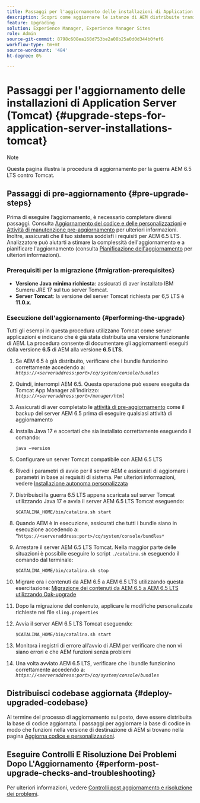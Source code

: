 ```yaml
---
title: Passaggi per l'aggiornamento delle installazioni di Application Server (Tomcat)
description: Scopri come aggiornare le istanze di AEM distribuite tramite Tomcat.
feature: Upgrading
solution: Experience Manager, Experience Manager Sites
role: Admin
source-git-commit: 8798c608ea168d753be2a08b25a0d0d344b0fef6
workflow-type: tm+mt
source-wordcount: '484'
ht-degree: 0%

---
```


# Passaggi per l&#39;aggiornamento delle installazioni di Application Server (Tomcat) {#upgrade-steps-for-application-server-installations-tomcat}

>[!NOTE]
>
>Questa pagina illustra la procedura di aggiornamento per la guerra AEM 6.5 LTS contro Tomcat.

## Passaggi di pre-aggiornamento {#pre-upgrade-steps}

Prima di eseguire l’aggiornamento, è necessario completare diversi passaggi. Consulta [Aggiornamento del codice e delle personalizzazioni](/help/sites-deploying/upgrading-code-and-customizations.md) e [Attività di manutenzione pre-aggiornamento](/help/sites-deploying/pre-upgrade-maintenance-tasks.md) per ulteriori informazioni. Inoltre, assicurati che il tuo sistema soddisfi i requisiti per AEM 6.5 LTS. Analizzatore può aiutarti a stimare la complessità dell&#39;aggiornamento e a pianificare l&#39;aggiornamento (consulta [Pianificazione dell&#39;aggiornamento](/help/sites-deploying/upgrade-planning.md) per ulteriori informazioni).

### Prerequisiti per la migrazione {#migration-prerequisites}

* **Versione Java minima richiesta**: assicurati di aver installato IBM Sumeru JRE 17 sul tuo server Tomcat.
* **Server Tomcat**: la versione del server Tomcat richiesta per 6,5 LTS è **11.0.x**.

### Esecuzione dell&#39;aggiornamento {#performing-the-upgrade}

Tutti gli esempi in questa procedura utilizzano Tomcat come server applicazioni e indicano che è già stata distribuita una versione funzionante di AEM. La procedura consente di documentare gli aggiornamenti eseguiti dalla versione **6.5** di AEM alla versione **6.5 LTS**.

1. Se AEM 6.5 è già distribuito, verificare che i bundle funzionino correttamente accedendo a: *`https://<serveraddress:port>/cq/system/console/bundles`*
1. Quindi, interrompi AEM 6.5. Questa operazione può essere eseguita da Tomcat App Manager all&#39;indirizzo: *`https://<serveraddress:port>/manager/html`*
1. Assicurati di aver completato le [attività di pre-aggiornamento](#pre-upgrade-steps) come il backup del server AEM 6.5 prima di eseguire qualsiasi attività di aggiornamento
1. Installa Java 17 e accertati che sia installato correttamente eseguendo il comando:

   ```
   java –version
   ```

1. Configurare un server Tomcat compatibile con AEM 6.5 LTS
1. Rivedi i parametri di avvio per il server AEM e assicurati di aggiornare i parametri in base ai requisiti di sistema. Per ulteriori informazioni, vedere [Installazione autonoma personalizzata](/help/sites-deploying/custom-standalone-install.md)
1. Distribuisci la guerra 6.5 LTS appena scaricata sul server Tomcat utilizzando Java 17 e avvia il server AEM 6.5 LTS Tomcat eseguendo:

   ```
   $CATALINA_HOME/bin/catalina.sh start
   ```

1. Quando AEM è in esecuzione, assicurati che tutti i bundle siano in esecuzione accedendo a: *`https://<serveraddress:port>/cq/system/console/bundles*`
1. Arrestare il server AEM 6.5 LTS Tomcat. Nella maggior parte delle situazioni è possibile eseguire lo script `./catalina.sh` eseguendo il comando dal terminale:

   ```
   $CATALINA_HOME/bin/catalina.sh stop
   ```

1. Migrare ora i contenuti da AEM 6.5 a AEM 6.5 LTS utilizzando questa esercitazione: [Migrazione dei contenuti da AEM 6.5 a AEM 6.5 LTS utilizzando Oak-upgrade](/help/sites-deploying/aem-65-to-aem-65lts-content-migration-using-oak-upgrade.md)
1. Dopo la migrazione del contenuto, applicare le modifiche personalizzate richieste nel file `sling.properties`
1. Avvia il server AEM 6.5 LTS Tomcat eseguendo:

   ```
   $CATALINA_HOME/bin/catalina.sh start
   ```

1. Monitora i registri di errore all’avvio di AEM per verificare che non vi siano errori e che AEM funzioni senza problemi
1. Una volta avviato AEM 6.5 LTS, verificare che i bundle funzionino correttamente accedendo a: *`https://<serveraddress:port>/cq/system/console/bundles`*

## Distribuisci codebase aggiornata {#deploy-upgraded-codebase}

Al termine del processo di aggiornamento sul posto, deve essere distribuita la base di codice aggiornata. I passaggi per aggiornare la base di codice in modo che funzioni nella versione di destinazione di AEM si trovano nella pagina [Aggiorna codice e personalizzazioni](/help/sites-deploying/upgrading-code-and-customizations.md).

## Eseguire Controlli E Risoluzione Dei Problemi Dopo L&#39;Aggiornamento {#perform-post-upgrade-checks-and-troubleshooting}

Per ulteriori informazioni, vedere [Controlli post aggiornamento e risoluzione dei problemi](/help/sites-deploying/post-upgrade-checks-and-troubleshooting.md).